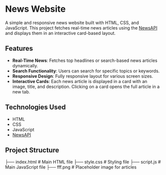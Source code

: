 # News Website

A simple and responsive news website built with HTML, CSS, and JavaScript. This project fetches real-time news articles using the [NewsAPI](https://newsapi.org/) and displays them in an interactive card-based layout.

## Features

- **Real-Time News**: Fetches top headlines or search-based news articles dynamically.
- **Search Functionality**: Users can search for specific topics or keywords.
- **Responsive Design**: Fully responsive layout for various screen sizes.
- **Interactive Cards**: Each news article is displayed in a card with an image, title, and description. Clicking on a card opens the full article in a new tab.

## Technologies Used

- HTML
- CSS
- JavaScript
- [NewsAPI](https://newsapi.org/)

## Project Structure

├── index.html # Main HTML file ├── style.css # Styling file ├── script.js # Main JavaScript file ├── fff.png # Placeholder image for articles

